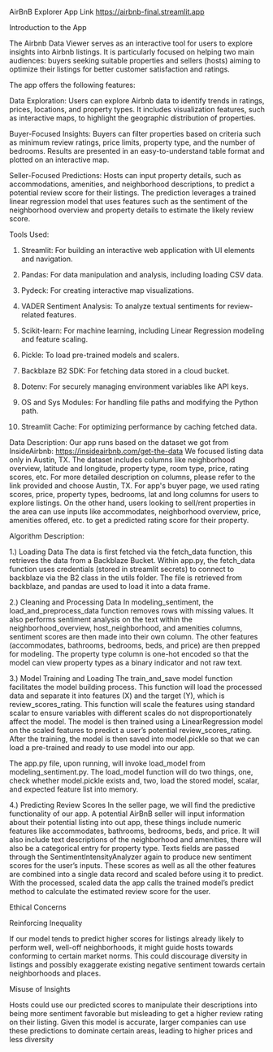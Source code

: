 AirBnB Explorer
App Link https://airbnb-final.streamlit.app

Introduction to the App

The Airbnb Data Viewer serves as an interactive tool for users to explore insights into Airbnb listings. It is particularly focused on helping two main audiences: buyers seeking suitable properties and sellers (hosts) aiming to optimize their listings for better customer satisfaction and ratings.

The app offers the following features:

Data Exploration: Users can explore Airbnb data to identify trends in ratings, prices, locations, and property types. It includes visualization features, such as interactive maps, to highlight the geographic distribution of properties.

Buyer-Focused Insights: Buyers can filter properties based on criteria such as minimum review ratings, price limits, property type, and the number of bedrooms. Results are presented in an easy-to-understand table format and plotted on an interactive map.

Seller-Focused Predictions: Hosts can input property details, such as accommodations, amenities, and neighborhood descriptions, to predict a potential review score for their listings. The prediction leverages a trained linear regression model that uses features such as the sentiment of the neighborhood overview and property details to estimate the likely review score.

Tools Used:

1. Streamlit: For building an interactive web application with UI elements and navigation.

2. Pandas: For data manipulation and analysis, including loading CSV data.

3. Pydeck: For creating interactive map visualizations.

4. VADER Sentiment Analysis: To analyze textual sentiments for review-related features.

5. Scikit-learn: For machine learning, including Linear Regression modeling and feature scaling.

6. Pickle: To load pre-trained models and scalers.

7. Backblaze B2 SDK: For fetching data stored in a cloud bucket.

8. Dotenv: For securely managing environment variables like API keys.

9. OS and Sys Modules: For handling file paths and modifying the Python path.

10. Streamlit Cache: For optimizing performance by caching fetched data.

Data Description: Our app runs based on the dataset we got from InsideAirbnb: https://insideairbnb.com/get-the-data
We focused listing data only in Austin, TX.
The dataset includes columns like neighborhood overview, latitude and longitude, property type, room type, price, rating scores, etc. For more detailed description on columns, please refer to the link provided and choose Austin, TX.
For app's buyer page, we used rating scores, price, property types, bedrooms, lat and long columns for users to explore listings.
On the other hand, users looking to sell/rent properties in the area can use inputs like accommodates, neighborhood overview, price, amenities offered, etc. to get a predicted rating score for their property.

Algorithm Description:

1.) Loading Data The data is first fetched via the fetch_data function, this retrieves the data from a Backblaze Bucket. Within app.py, the fetch_data function uses credentials (stored in streamlit secrets) to connect to backblaze via the B2 class in the utils folder. The file is retrieved from backblaze, and pandas are used to load it into a data frame.

2.) Cleaning and Processing Data In modeling_sentiment, the load_and_preprocess_data function removes rows with missing values. It also performs sentiment analysis on the text within the neighborhood_overview, host_neighborhood, and amenities columns, sentiment scores are then made into their own column. The other features (accommodates, bathrooms, bedrooms, beds, and price) are then prepped for modeling. The property type column is one-hot encoded so that the model can view property types as a binary indicator and not raw text.

3.) Model Training and Loading The train_and_save model function facilitates the model building process. This function will load the processed data and separate it into features (X) and the target (Y), which is review_scores_rating. This function will scale the features using standard scalar to ensure variables with different scales do not disproportionately affect the model. The model is then trained using a LinearRegression model on the scaled features to predict a user’s potential review_scores_rating. After the training, the model is then saved into model.pickle so that we can load a pre-trained and ready to use model into our app.

The app.py file, upon running, will invoke load_model from modeling_sentiment.py. The load_model function will do two things, one, check whether model.pickle exists and, two, load the stored model, scalar, and expected feature list into memory.

4.) Predicting Review Scores In the seller page, we will find the predictive functionality of our app. A potential AirBnB seller will input information about their potential listing into out app, these things include numeric features like accommodates, bathrooms, bedrooms, beds, and price. It will also include text descriptions of the neighborhood and amenities, there will also be a categorical entry for property type. Texts fields are passed through the SentimentIntensityAnalyzer again to produce new sentiment scores for the user’s inputs. These scores as well as all the other features are combined into a single data record and scaled before using it to predict. With the processed, scaled data the app calls the trained model’s predict method to calculate the estimated review score for the user.

Ethical Concerns

Reinforcing Inequality

If our model tends to predict higher scores for listings already likely to perform well, well-off neighborhoods, it might guide hosts towards conforming to certain market norms. This could discourage diversity in listings and possibly exaggerate existing negative sentiment towards certain neighborhoods and places.

Misuse of Insights

Hosts could use our predicted scores to manipulate their descriptions into being more sentiment favorable but misleading to get a higher review rating on their listing. Given this model is accurate, larger companies can use these predictions to dominate certain areas, leading to higher prices and less diversity
